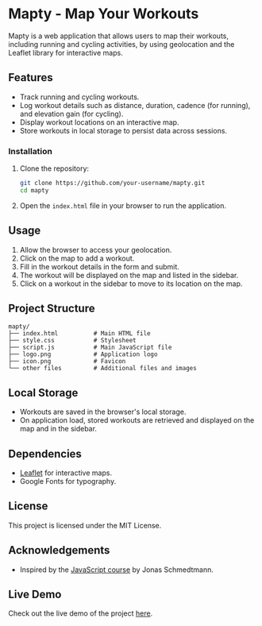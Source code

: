 # Mapty - Map Your Workouts

Mapty is a web application that allows users to map their workouts, including running and cycling activities, by using geolocation and the Leaflet library for interactive maps.

## Features
- Track running and cycling workouts.
- Log workout details such as distance, duration, cadence (for running), and elevation gain (for cycling).
- Display workout locations on an interactive map.
- Store workouts in local storage to persist data across sessions.

### Installation

1. Clone the repository:
    ```bash
    git clone https://github.com/your-username/mapty.git
    cd mapty
    ```

2. Open the `index.html` file in your browser to run the application.

## Usage

1. Allow the browser to access your geolocation.
2. Click on the map to add a workout.
3. Fill in the workout details in the form and submit.
4. The workout will be displayed on the map and listed in the sidebar.
5. Click on a workout in the sidebar to move to its location on the map.

## Project Structure
```
mapty/
├── index.html          # Main HTML file
├── style.css           # Stylesheet
├── script.js           # Main JavaScript file
├── logo.png            # Application logo
├── icon.png            # Favicon
└── other files         # Additional files and images
```

## Local Storage
- Workouts are saved in the browser's local storage.
- On application load, stored workouts are retrieved and displayed on the map and in the sidebar.

## Dependencies
- [Leaflet](https://leafletjs.com/) for interactive maps.
- Google Fonts for typography.

## License
This project is licensed under the MIT License.

## Acknowledgements
- Inspired by the [JavaScript course](https://www.udemy.com/course/the-complete-javascript-course/) by Jonas Schmedtmann.

## Live Demo
Check out the live demo of the project [here](https://darwashiom.github.io/mapty/).
